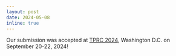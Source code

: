 ```yaml
---
layout: post
date: 2024-05-08
inline: true
---
```


Our submission was accepted at <a href="www.tprcweb.com">TPRC 2024</a>, Washington D.C. on September 20-22, 2024!
